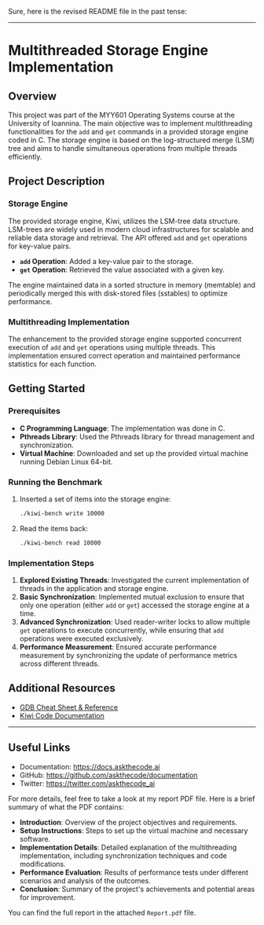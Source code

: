 Sure, here is the revised README file in the past tense:

---

# Multithreaded Storage Engine Implementation

## Overview

This project was part of the MYY601 Operating Systems course at the University of Ioannina. The main objective was to implement multithreading functionalities for the `add` and `get` commands in a provided storage engine coded in C. The storage engine is based on the log-structured merge (LSM) tree and aims to handle simultaneous operations from multiple threads efficiently.

## Project Description

### Storage Engine

The provided storage engine, Kiwi, utilizes the LSM-tree data structure. LSM-trees are widely used in modern cloud infrastructures for scalable and reliable data storage and retrieval. The API offered `add` and `get` operations for key-value pairs. 

- **`add` Operation**: Added a key-value pair to the storage.
- **`get` Operation**: Retrieved the value associated with a given key.

The engine maintained data in a sorted structure in memory (memtable) and periodically merged this with disk-stored files (sstables) to optimize performance.

### Multithreading Implementation

The enhancement to the provided storage engine supported concurrent execution of `add` and `get` operations using multiple threads. This implementation ensured correct operation and maintained performance statistics for each function.

## Getting Started

### Prerequisites

- **C Programming Language**: The implementation was done in C.
- **Pthreads Library**: Used the Pthreads library for thread management and synchronization.
- **Virtual Machine**: Downloaded and set up the provided virtual machine running Debian Linux 64-bit.

### Running the Benchmark

1. Inserted a set of items into the storage engine:
   ```sh
   ./kiwi-bench write 10000
   ```
2. Read the items back:
   ```sh
   ./kiwi-bench read 10000
   ```

### Implementation Steps

1. **Explored Existing Threads**: Investigated the current implementation of threads in the application and storage engine.
2. **Basic Synchronization**: Implemented mutual exclusion to ensure that only one operation (either `add` or `get`) accessed the storage engine at a time.
3. **Advanced Synchronization**: Used reader-writer locks to allow multiple `get` operations to execute concurrently, while ensuring that `add` operations were executed exclusively.
4. **Performance Measurement**: Ensured accurate performance measurement by synchronizing the update of performance metrics across different threads.


## Additional Resources

- [GDB Cheat Sheet & Reference](https://sourceware.org/gdb/download/onlinedocs/gdb.html)
- [Kiwi Code Documentation](https://www.cse.uoi.gr/~stergios/teaching/myy601/lab/kiwi-dox/html/)

---

## Useful Links

- Documentation: https://docs.askthecode.ai
- GitHub: https://github.com/askthecode/documentation
- Twitter: https://twitter.com/askthecode_ai


For more details, feel free to take a look at my report PDF file. Here is a brief summary of what the PDF contains:

- **Introduction**: Overview of the project objectives and requirements.
- **Setup Instructions**: Steps to set up the virtual machine and necessary software.
- **Implementation Details**: Detailed explanation of the multithreading implementation, including synchronization techniques and code modifications.
- **Performance Evaluation**: Results of performance tests under different scenarios and analysis of the outcomes.
- **Conclusion**: Summary of the project's achievements and potential areas for improvement.

You can find the full report in the attached `Report.pdf` file.
